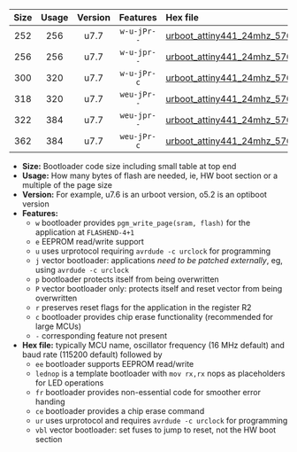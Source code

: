 |Size|Usage|Version|Features|Hex file|
|:-:|:-:|:-:|:-:|:--|
|252|256|u7.7|`w-u-jPr--`|[urboot_attiny441_24mhz_57600bps_lednop_ur_vbl.hex](https://raw.githubusercontent.com/stefanrueger/urboot.hex/main/mcus/attiny441/fcpu_24mhz/57600_bps/urboot_attiny441_24mhz_57600bps_lednop_ur_vbl.hex)|
|256|256|u7.7|`w-u-jpr--`|[urboot_attiny441_24mhz_57600bps_lednop_fr_ur_vbl.hex](https://raw.githubusercontent.com/stefanrueger/urboot.hex/main/mcus/attiny441/fcpu_24mhz/57600_bps/urboot_attiny441_24mhz_57600bps_lednop_fr_ur_vbl.hex)|
|300|320|u7.7|`w-u-jPr-c`|[urboot_attiny441_24mhz_57600bps_lednop_fr_ce_ur_vbl.hex](https://raw.githubusercontent.com/stefanrueger/urboot.hex/main/mcus/attiny441/fcpu_24mhz/57600_bps/urboot_attiny441_24mhz_57600bps_lednop_fr_ce_ur_vbl.hex)|
|318|320|u7.7|`weu-jPr--`|[urboot_attiny441_24mhz_57600bps_ee_lednop_ur_vbl.hex](https://raw.githubusercontent.com/stefanrueger/urboot.hex/main/mcus/attiny441/fcpu_24mhz/57600_bps/urboot_attiny441_24mhz_57600bps_ee_lednop_ur_vbl.hex)|
|322|384|u7.7|`weu-jpr--`|[urboot_attiny441_24mhz_57600bps_ee_lednop_fr_ur_vbl.hex](https://raw.githubusercontent.com/stefanrueger/urboot.hex/main/mcus/attiny441/fcpu_24mhz/57600_bps/urboot_attiny441_24mhz_57600bps_ee_lednop_fr_ur_vbl.hex)|
|362|384|u7.7|`weu-jPr-c`|[urboot_attiny441_24mhz_57600bps_ee_lednop_fr_ce_ur_vbl.hex](https://raw.githubusercontent.com/stefanrueger/urboot.hex/main/mcus/attiny441/fcpu_24mhz/57600_bps/urboot_attiny441_24mhz_57600bps_ee_lednop_fr_ce_ur_vbl.hex)|

- **Size:** Bootloader code size including small table at top end
- **Usage:** How many bytes of flash are needed, ie, HW boot section or a multiple of the page size
- **Version:** For example, u7.6 is an urboot version, o5.2 is an optiboot version
- **Features:**
  + `w` bootloader provides `pgm_write_page(sram, flash)` for the application at `FLASHEND-4+1`
  + `e` EEPROM read/write support
  + `u` uses urprotocol requiring `avrdude -c urclock` for programming
  + `j` vector bootloader: applications *need to be patched externally*, eg, using `avrdude -c urclock`
  + `p` bootloader protects itself from being overwritten
  + `P` vector bootloader only: protects itself and reset vector from being overwritten
  + `r` preserves reset flags for the application in the register R2
  + `c` bootloader provides chip erase functionality (recommended for large MCUs)
  + `-` corresponding feature not present
- **Hex file:** typically MCU name, oscillator frequency (16 MHz default) and baud rate (115200 default) followed by
  + `ee` bootloader supports EEPROM read/write
  + `lednop` is a template bootloader with `mov rx,rx` nops as placeholders for LED operations
  + `fr` bootloader provides non-essential code for smoother error handing
  + `ce` bootloader provides a chip erase command
  + `ur` uses urprotocol and requires `avrdude -c urclock` for programming
  + `vbl` vector bootloader: set fuses to jump to reset, not the HW boot section
